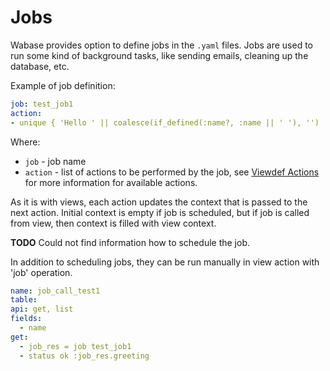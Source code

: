 # Jobs

Wabase provides option to define jobs in the `.yaml` files. Jobs are used to run some kind of background tasks, 
like sending emails, cleaning up the database, etc.

Example of job definition:

```yaml
job: test_job1
action:
- unique { 'Hello ' || coalesce(if_defined(:name?, :name || ' '), '') || 'from test_job1!' greeting }
```

Where:

* `job` - job name
* `action` - list of actions to be performed by the job, see [Viewdef Actions](../ref/30_viewdef.md#actions) 
for more information for available actions. 

As it is with views, each action updates the context that is passed to the next action. Initial context is empty if job is scheduled,
but if job is called from view, then context is filled with view context.

**TODO** Could not find information how to schedule the job.

In addition to scheduling jobs, they can be run manually in view action with 'job' operation.

```yaml
name: job_call_test1
table:
api: get, list
fields:
  - name
get:
  - job_res = job test_job1
  - status ok :job_res.greeting
```